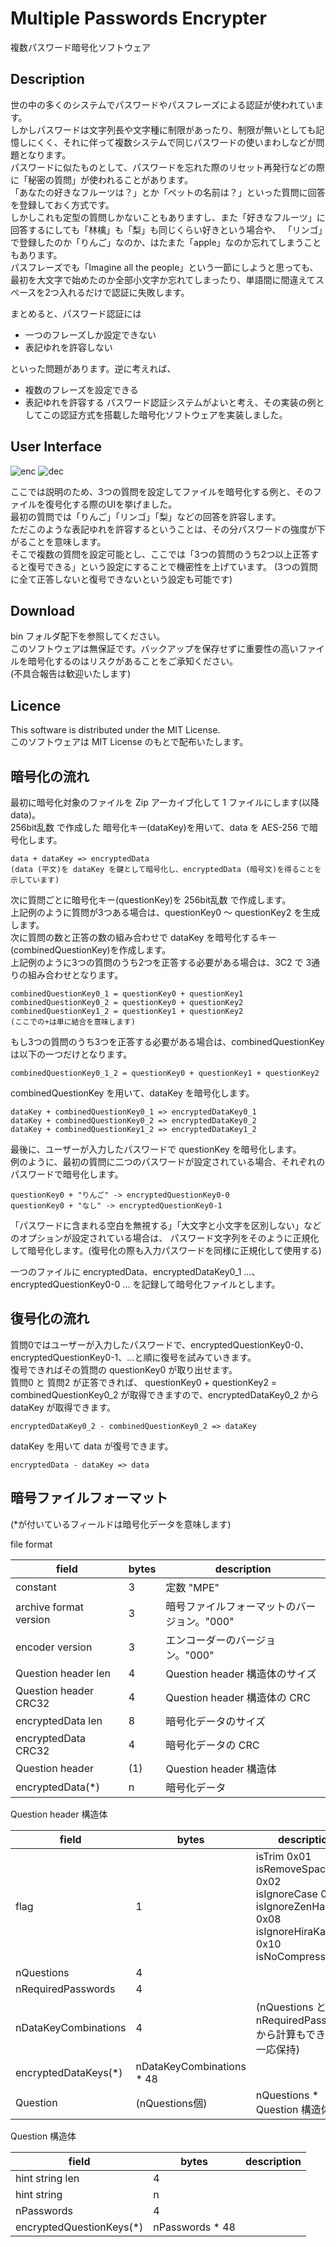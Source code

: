 Multiple Passwords Encrypter
====
複数パスワード暗号化ソフトウェア

## Description
世の中の多くのシステムでパスワードやパスフレーズによる認証が使われています。  
しかしパスワードは文字列長や文字種に制限があったり、制限が無いとしても記憶しにくく、それに伴って複数システムで同じパスワードの使いまわしなどが問題となります。  
パスワードに似たものとして、パスワードを忘れた際のリセット再発行などの際に「秘密の質問」が使われることがあります。  
「あなたの好きなフルーツは？」とか「ペットの名前は？」といった質問に回答を登録しておく方式です。  
しかしこれも定型の質問しかないこともありますし、また「好きなフルーツ」に回答するにしても「林檎」も「梨」も同じくらい好きという場合や、
「リンゴ」で登録したのか「りんご」なのか、はたまた「apple」なのか忘れてしまうこともあります。  
パスフレーズでも「Imagine all the people」という一節にしようと思っても、最初を大文字で始めたのか全部小文字か忘れてしまったり、単語間に間違えてスペースを2つ入れるだけで認証に失敗します。

まとめると、パスワード認証には  
- 一つのフレーズしか設定できない
- 表記ゆれを許容しない

といった問題があります。逆に考えれば、

- 複数のフレーズを設定できる
- 表記ゆれを許容する
パスワード認証システムがよいと考え、その実装の例としてこの認証方式を搭載した暗号化ソフトウェアを実装しました。


## User Interface
![enc](https://user-images.githubusercontent.com/5164088/86127462-e2fd0d00-bb1a-11ea-8a72-df3f23c86c2e.png)
![dec](https://user-images.githubusercontent.com/5164088/86127480-e85a5780-bb1a-11ea-9973-11d4e415f830.png)

ここでは説明のため、3つの質問を設定してファイルを暗号化する例と、そのファイルを復号化する際のUIを挙げました。  
最初の質問では「りんご」「リンゴ」「梨」などの回答を許容します。  
ただこのような表記ゆれを許容するということは、その分パスワードの強度が下がることを意味します。  
そこで複数の質問を設定可能とし、ここでは「3つの質問のうち2つ以上正答すると復号できる」という設定にすることで機密性を上げています。
(3つの質問に全て正答しないと復号できないという設定も可能です)


## Download
bin フォルダ配下を参照してください。  
このソフトウェアは無保証です。バックアップを保存せずに重要性の高いファイルを暗号化するのはリスクがあることをご承知ください。  
(不具合報告は歓迎いたします)

## Licence
This software is distributed under the MIT License.  
このソフトウェアは MIT License のもとで配布いたします。



## 暗号化の流れ
最初に暗号化対象のファイルを Zip アーカイブ化して 1 ファイルにします(以降data)。  
256bit乱数 で作成した 暗号化キー(dataKey)を用いて、data を AES-256 で暗号化します。  
```
data + dataKey => encryptedData
(data (平文)を dataKey を鍵として暗号化し、encryptedData (暗号文)を得ることを示しています)
```

次に質問ごとに暗号化キー(questionKey)を 256bit乱数 で作成します。  
上記例のように質問が3つある場合は、questionKey0 ～ questionKey2 を生成します。  
次に質問の数と正答の数の組み合わせで dataKey を暗号化するキー(combinedQuestionKey)を作成します。  
上記例のように3つの質問のうち2つを正答する必要がある場合は、3C2 で 3通りの組み合わせとなります。  
```
combinedQuestionKey0_1 = questionKey0 + questionKey1
combinedQuestionKey0_2 = questionKey0 + questionKey2
combinedQuestionKey1_2 = questionKey1 + questionKey2
(ここでの+は単に結合を意味します)
```

もし3つの質問のうち3つを正答する必要がある場合は、combinedQuestionKey は以下の一つだけとなります。  
```
combinedQuestionKey0_1_2 = questionKey0 + questionKey1 + questionKey2
```

combinedQuestionKey を用いて、dataKey を暗号化します。  
```
dataKey + combinedQuestionKey0_1 => encryptedDataKey0_1
dataKey + combinedQuestionKey0_2 => encryptedDataKey0_2
dataKey + combinedQuestionKey1_2 => encryptedDataKey1_2
```

最後に、ユーザーが入力したパスワードで questionKey を暗号化します。  
例のように、最初の質問に二つのパスワードが設定されている場合、それぞれのパスワードで暗号化します。  
```
questionKey0 + "りんご" -> encryptedQuestionKey0-0
questionKey0 + "なし" -> encryptedQuestionKey0-1
```

「パスワードに含まれる空白を無視する」「大文字と小文字を区別しない」などのオプションが設定されている場合は、
パスワード文字列をそのように正規化して暗号化します。(復号化の際も入力パスワードを同様に正規化して使用する)

一つのファイルに encryptedData、encryptedDataKey0_1 ...、encryptedQuestionKey0-0 ... を記録して暗号化ファイルとします。



## 復号化の流れ
質問0ではユーザーが入力したパスワードで、encryptedQuestionKey0-0、encryptedQuestionKey0-1、…と順に復号を試みていきます。  
復号できればその質問の questionKey0 が取り出せます。  
質問0 と 質問2 が正答できれば、 questionKey0 + questionKey2 = combinedQuestionKey0_2 が取得できますので、encryptedDataKey0_2 から dataKey が取得できます。  
```
encryptedDataKey0_2 - combinedQuestionKey0_2 => dataKey
```
dataKey を用いて data が復号できます。  
```
encryptedData - dataKey => data
```



## 暗号ファイルフォーマット

(*が付いているフィールドは暗号化データを意味します)

file format

|field|bytes|description|
|---|---|---|
|constant|3|定数 "MPE"|
|archive format version|3|暗号ファイルフォーマットのバージョン。"000"|
|encoder version|3|エンコーダーのバージョン。"000"|
|Question header len|4|Question header 構造体のサイズ|
|Question header CRC32|4|Question header 構造体の CRC|
|encryptedData len|8|暗号化データのサイズ|
|encryptedData CRC32|4|暗号化データの CRC|
|Question header|(1)|Question header 構造体|
|encryptedData(*)|n|暗号化データ|


Question header 構造体

|field|bytes|description|
|---|---|---|
|flag|1|isTrim 0x01<br /> isRemoveSpace 0x02<br /> isIgnoreCase 0x04<br /> isIgnoreZenHan 0x08<br /> isIgnoreHiraKata 0x10<br /> isNoCompress 0x80|
|nQuestions|4||
|nRequiredPasswords|4||
|nDataKeyCombinations|4|(nQuestions と nRequiredPasswords から計算もできるが、一応保持)|
|encryptedDataKeys(*)|nDataKeyCombinations * 48||
|Question|(nQuestions個)|nQuestions * Question 構造体|

Question 構造体

|field|bytes|description|
|---|---|---|
|hint string len|4||
|hint string|n||
|nPasswords|4||
|encryptedQuestionKeys(*)|nPasswords * 48||




